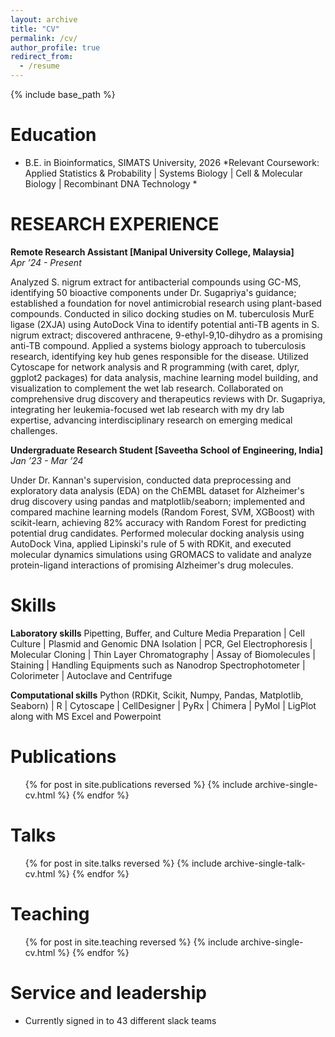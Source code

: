 ```yaml
---
layout: archive
title: "CV"
permalink: /cv/
author_profile: true
redirect_from:
  - /resume
---
```


{% include base_path %}

Education
======
* B.E. in Bioinformatics, SIMATS University, 2026
*Relevant Coursework: Applied Statistics & Probability | Systems Biology | Cell & Molecular Biology | Recombinant DNA Technology *


RESEARCH EXPERIENCE
======
**Remote Research Assistant [Manipal University College, Malaysia]**                                                 
*Apr ’24 - Present*

Analyzed S. nigrum extract for antibacterial compounds using GC-MS, identifying 50 bioactive components under Dr. Sugapriya's guidance; established a foundation for novel antimicrobial research using plant-based compounds. Conducted in silico docking studies on M. tuberculosis MurE ligase (2XJA) using AutoDock Vina to identify potential anti-TB agents in S. nigrum extract; discovered anthracene, 9-ethyl-9,10-dihydro as a promising anti-TB compound.
Applied a systems biology approach to tuberculosis research, identifying key hub genes responsible for the disease. Utilized Cytoscape for network analysis and R programming (with caret, dplyr, ggplot2 packages) for data analysis, machine learning model building, and visualization to complement the wet lab research.
Collaborated on comprehensive drug discovery and therapeutics reviews with Dr. Sugapriya, integrating her leukemia-focused wet lab research with my dry lab expertise, advancing interdisciplinary research on emerging medical challenges.

**Undergraduate Research Student [Saveetha School of Engineering, India]**
*Jan ’23 - Mar ’24*

Under Dr. Kannan's supervision, conducted data preprocessing and exploratory data analysis (EDA) on the ChEMBL dataset for Alzheimer's drug discovery using pandas and matplotlib/seaborn; implemented and compared machine learning models (Random Forest, SVM, XGBoost) with scikit-learn, achieving 82% accuracy with Random Forest for predicting potential drug candidates. 
Performed molecular docking analysis using AutoDock Vina, applied Lipinski's rule of 5 with RDKit, and executed molecular dynamics simulations using GROMACS to validate and analyze protein-ligand interactions of promising Alzheimer's drug molecules. 

  
Skills
======
**Laboratory skills**
Pipetting, Buffer, and Culture Media Preparation | Cell Culture | Plasmid and Genomic DNA Isolation | PCR, Gel Electrophoresis | Molecular Cloning | Thin Layer Chromatography | Assay of Biomolecules | Staining | Handling Equipments such as Nanodrop Spectrophotometer | Colorimeter | Autoclave and Centrifuge 

**Computational skills**
Python (RDKit, Scikit, Numpy, Pandas, Matplotlib, Seaborn) | R | Cytoscape | CellDesigner | PyRx | Chimera | PyMol | LigPlot along with MS Excel and Powerpoint 

Publications
======
  <ul>{% for post in site.publications reversed %}
    {% include archive-single-cv.html %}
  {% endfor %}</ul>
  
Talks
======
  <ul>{% for post in site.talks reversed %}
    {% include archive-single-talk-cv.html  %}
  {% endfor %}</ul>
  
Teaching
======
  <ul>{% for post in site.teaching reversed %}
    {% include archive-single-cv.html %}
  {% endfor %}</ul>
  
Service and leadership
======
* Currently signed in to 43 different slack teams
